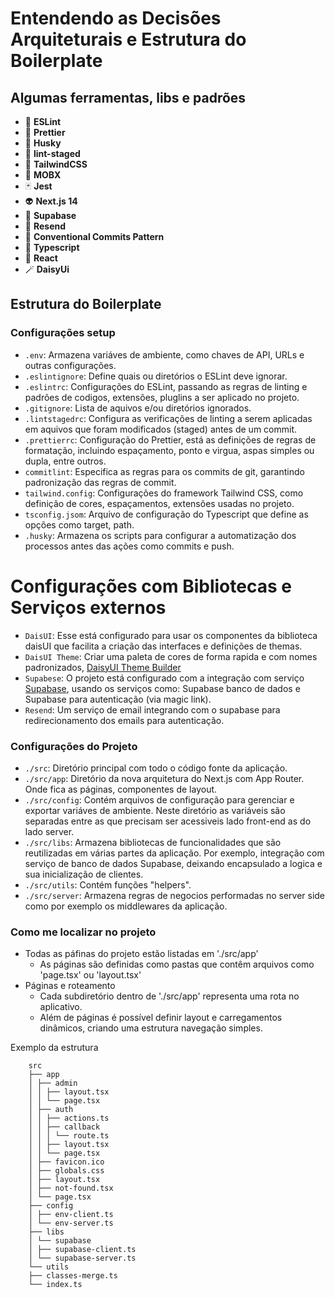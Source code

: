 # Entendendo as Decisões Arquiteturais e Estrutura do Boilerplate

## Algumas ferramentas, libs e padrões

- 📏 **ESLint**
- 💖 **Prettier**
- 🐶 **Husky**
- 🚫 **lint-staged**
- 💅 **TailwindCSS**
- 🐙 **MOBX**
- 🃏 **Jest**
- 👽 **Next.js 14**
- 🎲 **Supabase**
- 📩 **Resend**
- 👾 **Conventional Commits Pattern**
- 🦉 **Typescript**
- 🤖 **React**
- 🪄 **DaisyUi**

## Estrutura do Boilerplate

### Configurações setup

- `.env`: Armazena variáves de ambiente, como chaves de API, URLs e outras configurações.
- `.eslintignore`: Define quais ou diretórios o ESLint deve ignorar.
- `.eslintrc`: Configurações do ESLint, passando as regras de linting e padrões de codigos, extensões, pluglins a ser aplicado no projeto.
- `.gitignore`: Lista de aquivos e/ou diretórios ignorados.
- `.lintstagedrc`: Configura as verificações de linting a serem aplicadas em aquivos que foram modificados (staged) antes de um commit.
- `.prettierrc`: Configuração do Prettier, está as definições de regras de formatação, incluindo espaçamento, ponto e virgua, aspas simples ou dupla, entre outros.
- `commitlint`: Especifica as regras para os commits de git, garantindo padronização das regras de commit.
- `tailwind.config`: Configurações do framework Tailwind CSS, como definição de cores, espaçamentos, extensões usadas no projeto.
- `tsconfig.jsom`: Arquivo de configuração do Typescript que define as opções como target, path.
- `.husky`: Armazena os scripts para configurar a automatização dos processos antes das ações como commits e push.

# Configurações com Bibliotecas e Serviços externos

- `DaisUI`: Esse está configurado para usar os componentes da biblioteca daisUI que facilita a criação das interfaces e definições de themas.
- `DaisUI Theme`: Criar uma paleta de cores de forma rapida e com nomes padronizados, [DaisyUI Theme Builder](https://themes.ionevolve.com/)
- `Supabese`: O projeto está configurado com a integração com serviço [Supabase](), usando os serviços como: Supabase banco de dados e Supabase para autenticação (via magic link).
- `Resend`: Um serviço de email integrando com o supabase para redirecionamento dos emails para autenticação.

### Configurações do Projeto

- `./src`: Diretório principal com todo o código fonte da aplicação.
- `./src/app`: Diretório da nova arquitetura do Next.js com App Router. Onde fica as páginas, componentes de layout.
- `./src/config`: Contém arquivos de configuração para gerenciar e exportar variáves de ambiente. Neste diretório as variáveis são separadas entre as que precisam ser acessiveis lado front-end as do lado server.
- `./src/libs`: Armazena bibliotecas de funcionalidades que são reutilizadas em várias partes da aplicação. Por exemplo, integração com serviço de banco de dados Supabase, deixando encapsulado a logica e sua inicialização de clientes.
- `./src/utils`: Contém funções "helpers".
- `./src/server`: Armazena regras de negocios performadas no server side como por exemplo os middlewares da aplicação.

### Como me localizar no projeto

- Todas as páfinas do projeto estão listadas em './src/app'
  - As páginas são definidas como pastas que contêm arquivos como 'page.tsx' ou 'layout.tsx'
- Páginas e roteamento
  - Cada subdiretório dentro de './src/app' representa uma rota no aplicativo.
  - Além de páginas é possível definir layout e carregamentos dinâmicos, criando uma estrutura navegação simples.

Exemplo da estrutura

```plaintext
    src
    ├── app
    │ ├── admin
    │ │ ├── layout.tsx
    │ │ └── page.tsx
    │ ├── auth
    │ │ ├── actions.ts
    │ │ ├── callback
    │ │ │ └── route.ts
    │ │ ├── layout.tsx
    │ │ └── page.tsx
    │ ├── favicon.ico
    │ ├── globals.css
    │ ├── layout.tsx
    │ ├── not-found.tsx
    │ └── page.tsx
    ├── config
    │ ├── env-client.ts
    │ └── env-server.ts
    ├── libs
    │ └── supabase
    │ ├── supabase-client.ts
    │ └── supabase-server.ts
    └── utils
    ├── classes-merge.ts
    └── index.ts
```
